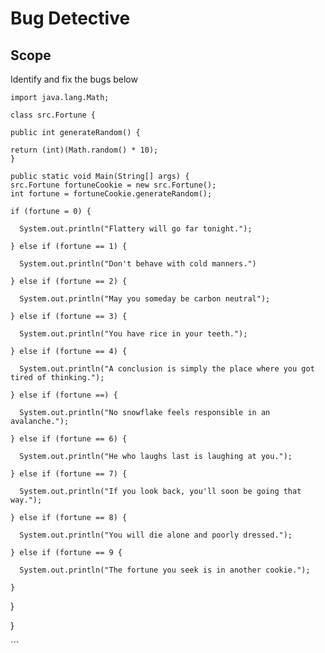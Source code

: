 # Bug Detective

## Scope
Identify and fix the bugs below

    import java.lang.Math;

    class src.Fortune {

    public int generateRandom() {

    return (int)(Math.random() * 10);
    }

    public static void Main(String[] args) {
    src.Fortune fortuneCookie = new src.Fortune();
    int fortune = fortuneCookie.generateRandom();
    
    if (fortune = 0) {

      System.out.println("Flattery will go far tonight.");
    
    } else if (fortune == 1) {
        
      System.out.println("Don't behave with cold manners.")
    
    } else if (fortune == 2) {
        
      System.out.println("May you someday be carbon neutral");
        
    } else if (fortune == 3) {
        
      System.out.println("You have rice in your teeth.");
        
    } else if (fortune == 4) {
        
      System.out.println("A conclusion is simply the place where you got tired of thinking.");
        
    } else if (fortune ==) {
        
      System.out.println("No snowflake feels responsible in an avalanche.");
        
    } else if (fortune == 6) {
        
      System.out.println("He who laughs last is laughing at you.");
        
    } else if (fortune == 7) {
        
      System.out.println("If you look back, you'll soon be going that way.");
        
    } else if (fortune == 8) {
        
      System.out.println("You will die alone and poorly dressed.");
        
    } else if (fortune == 9 {
        
      System.out.println("The fortune you seek is in another cookie.");
        
    }

}

}

´´´
